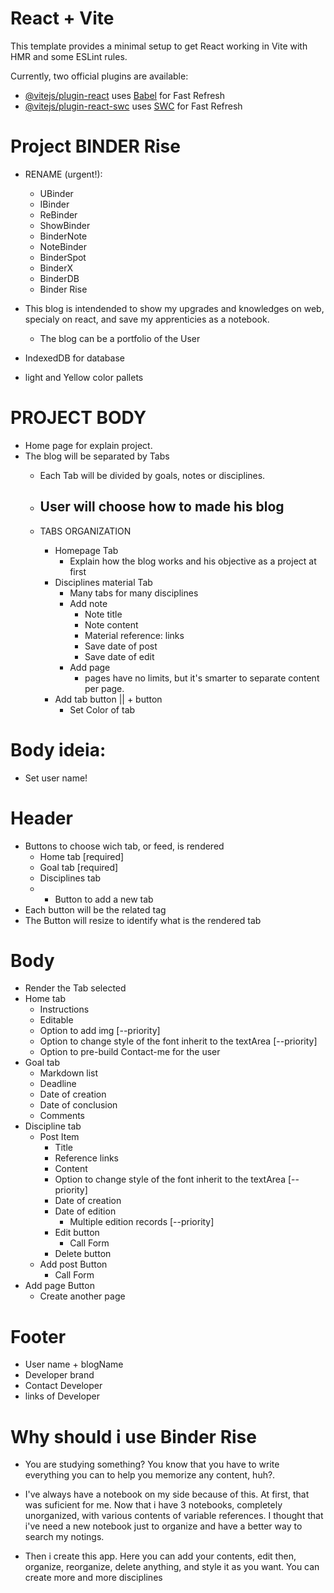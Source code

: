 # React + Vite

This template provides a minimal setup to get React working in Vite with HMR and some ESLint rules.

Currently, two official plugins are available:

- [@vitejs/plugin-react](https://github.com/vitejs/vite-plugin-react/blob/main/packages/plugin-react/README.md) uses [Babel](https://babeljs.io/) for Fast Refresh
- [@vitejs/plugin-react-swc](https://github.com/vitejs/vite-plugin-react-swc) uses [SWC](https://swc.rs/) for Fast Refresh


# Project  BINDER Rise

- RENAME (urgent!): 
    - UBinder
    - IBinder
    - ReBinder
    - ShowBinder
    - BinderNote
    - NoteBinder
    - BinderSpot
    - BinderX
    - BinderDB
    - Binder Rise

- This blog is intendended to show my upgrades and knowledges on web, specialy on react, and save my apprenticies as a notebook. 
  - The blog can be a portfolio of the User

- IndexedDB for database
- light and Yellow color pallets

# PROJECT BODY
  - Home page for explain project. 
  - The blog will be separated by Tabs
    - Each Tab will be divided by goals, notes or disciplines.
    - User will choose how to made his blog
      -

    - TABS ORGANIZATION
      - Homepage Tab
        - Explain how the blog works and his objective as a project at first
      - Disciplines material Tab
        - Many tabs for many disciplines
        - Add note
          - Note title
          - Note content
          - Material reference: links
          - Save date of post
          - Save date of edit
        - Add page
          - pages have no limits, but it's smarter to separate content per page.
      - Add tab button  || + button
        - Set Color of tab

# Body ideia: 
- Set user name!
# Header
  - Buttons to choose wich tab, or feed, is rendered
    - Home tab [required]
    - Goal tab [required]
    - Disciplines tab
    - + Button to add a new tab
  - Each button will be the related tag 
  - The Button will resize to identify what is the rendered tab
# Body
  - Render the Tab selected
  - Home tab
    - Instructions
    - Editable
    - Option to add img [--priority]
    - Option to change style of the font inherit to the textArea [--priority]
    - Option to pre-build Contact-me for the user
  - Goal tab
    - Markdown list
    - Deadline
    - Date of creation
    - Date of conclusion
    - Comments
  - Discipline tab
    - Post Item
      - Title
      - Reference links
      - Content
      - Option to change style of the font inherit to the textArea [--priority]
      - Date of creation
      - Date of edition
        - Multiple edition records [--priority]
      - Edit button
        - Call Form
      - Delete button
    - Add post Button
      - Call Form
  - Add page Button
    - Create another page
# Footer
  - User name + blogName
  - Developer brand
  - Contact Developer
  - links of Developer


# Why should i use Binder Rise

  - You are studying something? You know that you have to write everything you can to help you memorize any content, huh?.
  - I've always have a notebook on my side because of this. At first, that was suficient for me. Now that i have 3 notebooks, completely unorganized, with various contents of variable references. I thought that i've need a new notebook just to organize and have a better way to search my notings. 

  - Then i create this app. Here you can add your contents, edit then, organize, reorganize, delete anything, and style it as you want. You can create more and more disciplines
